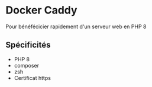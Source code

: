 # Docker Caddy

Pour bénéfécicier rapidement d'un serveur web en PHP 8

## Spécificités

- PHP 8
- composer
- zsh
- Certificat https 